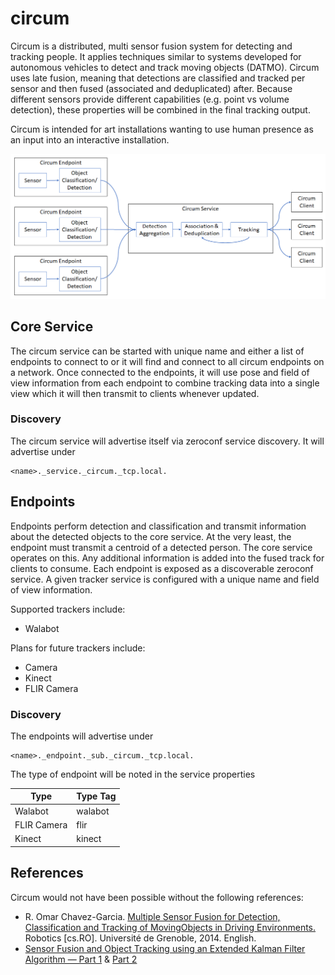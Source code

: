 # circum

Circum is a distributed, multi sensor fusion system for detecting and tracking people. It applies techniques similar to systems developed for autonomous vehicles to detect and track moving objects (DATMO). Circum uses late fusion, meaning that detections are classified and tracked per sensor and then fused (associated and deduplicated) after. Because different sensors provide different capabilities (e.g. point vs volume detection), these properties will be combined in the final tracking output.

Circum is intended for art installations wanting to use human presence as an input into an interactive installation.

![architecture block diagram](./docs/architecture_block.png)

## Core Service

The circum service can be started with unique name and either a list of endpoints to connect to or it will find and connect to all circum endpoints on a network. Once connected to the endpoints, it will use pose and field of view information from each endpoint to combine tracking data into a single view which it will then transmit to clients whenever updated.

### Discovery

The circum service will advertise itself via zeroconf service discovery. It will advertise under

```console
<name>._service._circum._tcp.local.
```

## Endpoints

Endpoints perform detection and classification and transmit information about the detected objects to the core service. At the very least, the endpoint must transmit a centroid of a detected person. The core service operates on this. Any additional information is added into the fused track for clients to consume. Each endpoint is exposed as a discoverable zeroconf service. A given tracker service is configured with a unique name and field of view information.

Supported trackers include:

* Walabot

Plans for future trackers include:

* Camera
* Kinect
* FLIR Camera

### Discovery

The endpoints will advertise under

```console
<name>._endpoint._sub._circum._tcp.local.
```

The type of endpoint will be noted in the service properties

|    Type     | Type Tag |
|-------------|----------|
| Walabot     |  walabot |
| FLIR Camera |  flir    |
| Kinect      |  kinect  |

## References
Circum would not have been possible without the following references:

* R. Omar Chavez-Garcia. [Multiple Sensor Fusion for Detection, Classification and Tracking of MovingObjects in Driving Environments.](https://icave2.cse.buffalo.edu/resources/sensor-modeling/sensor%20fusion.pdf) Robotics \[cs.RO\]. Université de Grenoble, 2014. English. <tel-01082021>
* [Sensor Fusion and Object Tracking using an Extended Kalman Filter Algorithm — Part 1](https://medium.com/@mithi/object-tracking-and-fusing-sensor-measurements-using-the-extended-kalman-filter-algorithm-part-1-f2158ef1e4f0) & [Part 2](https://medium.com/@mithi/sensor-fusion-and-object-tracking-using-an-extended-kalman-filter-algorithm-part-2-cd20801fbeff)